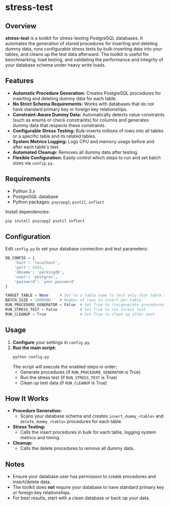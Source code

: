 # stress-test

## Overview

**stress-test** is a toolkit for stress-testing PostgreSQL databases. It automates the generation of stored procedures for inserting and deleting dummy data, runs configurable stress tests by bulk-inserting data into your tables, and cleans up the test data afterward. The toolkit is useful for benchmarking, load testing, and validating the performance and integrity of your database schema under heavy write loads.

## Features
- **Automatic Procedure Generation:** Creates PostgreSQL procedures for inserting and deleting dummy data for each table.
- **No Strict Schema Requirements:** Works with databases that do not have standard primary key or foreign key relationships.
- **Constraint-Aware Dummy Data:** Automatically detects value constraints (such as enums or check constraints) for columns and generates dummy data that respects these constraints.
- **Configurable Stress Testing:** Bulk-inserts millions of rows into all tables or a specific table and its related tables.
- **System Metrics Logging:** Logs CPU and memory usage before and after each table's test.
- **Automated Cleanup:** Removes all dummy data after testing.
- **Flexible Configuration:** Easily control which steps to run and set batch sizes via `config.py`.

## Requirements
- Python 3.x
- PostgreSQL database
- Python packages: `psycopg2`, `psutil`, `inflect`

Install dependencies:
```bash
pip install psycopg2 psutil inflect
```

## Configuration
Edit `config.py` to set your database connection and test parameters:

```python
DB_CONFIG = {
    'host': 'localhost',
    'port': 5432,
    'dbname': 'parkingdb',
    'user': 'postgres',
    'password': 'your_password'
}

TARGET_TABLE = None     # Set to a table name to test only that table and its relations, or None for all tables.
BATCH_SIZE = 1000000    # Number of rows to insert per table
RUN_PROCEDURE_GENERATOR = False  # Set True to (re)generate procedures
RUN_STRESS_TEST = False          # Set True to run stress test
RUN_CLEANUP = True               # Set True to clean up after test
```

## Usage
1. **Configure** your settings in `config.py`.
2. **Run the main script:**
   ```bash
   python config.py
   ```
   The script will execute the enabled steps in order:
   - Generate procedures (if `RUN_PROCEDURE_GENERATOR` is True)
   - Run the stress test (if `RUN_STRESS_TEST` is True)
   - Clean up test data (if `RUN_CLEANUP` is True)

## How It Works
- **Procedure Generation:**
  - Scans your database schema and creates `insert_dummy_<table>` and `delete_dummy_<table>` procedures for each table.
- **Stress Testing:**
  - Calls the insert procedures in bulk for each table, logging system metrics and timing.
- **Cleanup:**
  - Calls the delete procedures to remove all dummy data.

## Notes
- Ensure your database user has permission to create procedures and insert/delete data.
- The toolkit does **not** require your database to have standard primary key or foreign key relationships.
- For best results, start with a clean database or back up your data.

